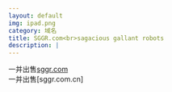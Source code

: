 ```yaml
---
layout: default
img: ipad.png
category: 域名
title: SGGR.com<br>sagacious gallant robots
description: |
---
```

  一并出售[sggr.com](http://join.deathtothestockphoto.com/)<br>一并出售[sggr.com.cn]
